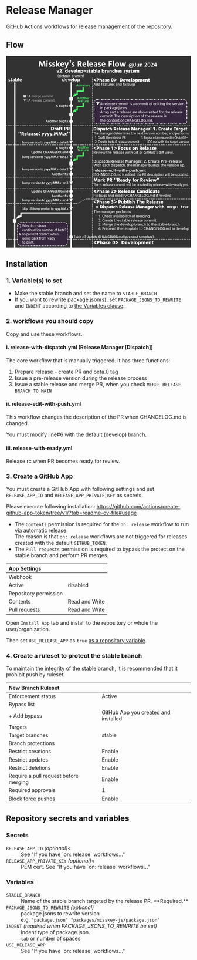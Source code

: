 # Release Manager
GitHub Actions workflows for release management of the repository. 

## Flow
![](flow.png)

## Installation
### 1. Variable(s) to set
- Make the stable branch and set the name to `STABLE_BRANCH`
- If you want to rewrite package.json(s), set `PACKAGE_JSONS_TO_REWRITE` and `INDENT` according to [the Variables clause](#variables).

### 2. workflows you should copy
Copy and use these workflows.

#### ⅰ. release-with-dispatch.yml (Release Manager [Dispatch])
The core workflow that is manually triggered. It has three functions:

1. Prepare release - create PR and beta.0 tag
2. Issue a pre-release version during the release process
3. Issue a stable release and merge PR, when you check `MERGE RELEASE BRANCH TO MAIN`

#### ⅱ. release-edit-with-push.yml
This workflow changes the description of the PR when CHANGELOG.md is changed.

You must modify line#6 with the default (develop) branch.

#### ⅲ. release-with-ready.yml
Release rc when PR becomes ready for review.

### 3. Create a GitHub App
You must create a GitHub App with following settings and set `RELEASE_APP_ID` and `RELEASE_APP_PRIVATE_KEY` as secrets.

Please execute following installation: https://github.com/actions/create-github-app-token/tree/v1/?tab=readme-ov-file#usage

- The `Contents` permission is required for the `on: release` workflow to run via automatic release.  
  The reason is that `on: release` workflows are not triggered for releases created with the default `GITHUB_TOKEN`.
- The `Pull requests` permission is required to bypass the protect on the stable branch and perform PR merges.

|App Settings||
|:--|:--|
|Webhook||
|Active|disabled|
|Repository permission||
|Contents|Read and Write|
|Pull requests|Read and Write|

Open `Install App` tab and install to the repository or whole the user/organization.

Then set `USE_RELEASE_APP` as `true` [as a repository variable](https://docs.github.com/en/actions/learn-github-actions/variables#creating-configuration-variables-for-a-repository).

### 4. Create a ruleset to protect the stable branch
To maintain the integrity of the stable branch, it is recommended that it prohibit push by ruleset.

|New Branch Ruleset||
|:--|:--|
|Enforcement status|Active|
|Bypass list||
|+ Add bypass|GitHub App you created and installed|
|Targets|
|Target branches|stable|
|Branch protections||
|Restrict creations|Enable|
|Restrict updates|Enable|
|Restrict deletions|Enable|
|Require a pull request before merging|Enable|
|Required approvals|1|
|Block force pushes|Enable|

## Repository secrets and variables
### Secrets
<dl>
<dt><code>RELEASE_APP_ID</code> <i>(optional)</i><</dt>
<dd>See "If you have `on: release` workflows..."</dd>
<dt><code>RELEASE_APP_PRIVATE_KEY</code> <i>(optional)</i><</dt>
<dd>PEM cert. See "If you have `on: release` workflows..."</dd>
</dl>

### Variables

<dl>
<dt><code>STABLE_BRANCH</code></dt>
<dd>Name of the stable branch targeted by the release PR. **Required.**</dd>
<dt><code>PACKAGE_JSONS_TO_REWRITE</code> <i>(optional)</i></dt>
<dd>package.jsons to rewrite version<br>e.g. <code>"package.json" "packages/misskey-js/package.json"</code></dd>
<dt><code>INDENT</code> <i>(required when PACKAGE_JSONS_TO_REWRITE be set)</i></dt>
<dd>Indent type of package.json.<br><code>tab</code> or number of spaces</dd>
<dt><code>USE_RELEASE_APP</code></dt>
<dd>See "If you have `on: release` workflows..."</dd>
</dl>
